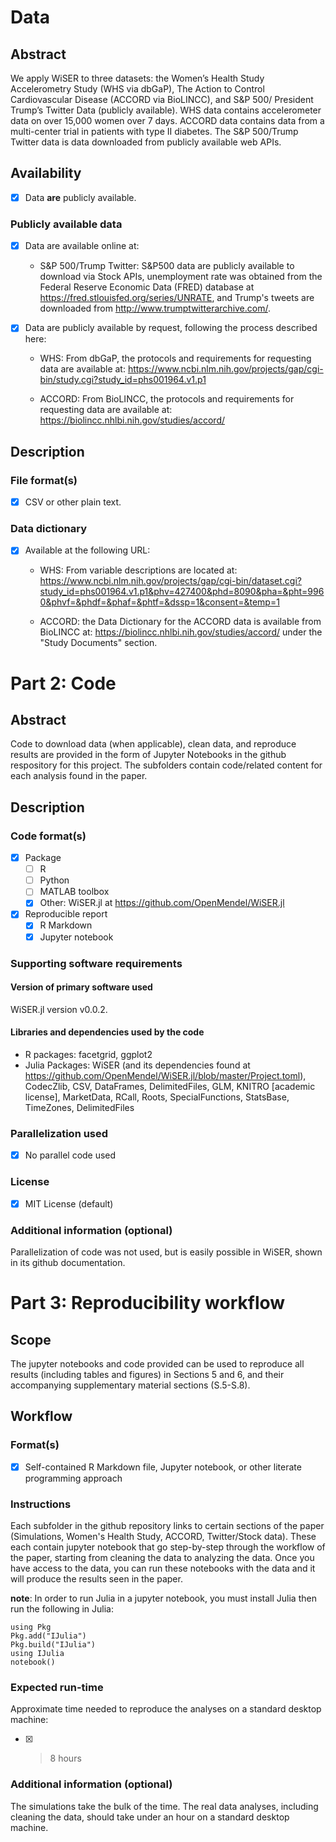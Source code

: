 # Data

## Abstract

We apply WiSER to three datasets: the Women’s Health Study Accelerometry Study (WHS via dbGaP), The Action to Control Cardiovascular Disease (ACCORD via BioLINCC), and S&P 500/ President Trump’s Twitter Data (publicly available). WHS data contains accelerometer data on over 15,000 women over 7 days. ACCORD data contains data from a multi-center trial in patients with type II diabetes. The S&P 500/Trump Twitter data is data downloaded from publicly available web APIs.  


## Availability


- [x] Data **are** publicly available.

### Publicly available data

- [x] Data are available online at:
    - S&P 500/Trump Twitter: S&P500 data are publicly available to download via Stock APIs, unemployment rate was obtained from the Federal Reserve Economic Data (FRED) database at https://fred.stlouisfed.org/series/UNRATE, and Trump's tweets are downloaded from http://www.trumptwitterarchive.com/.

- [x] Data are publicly available by request, following the process described here:

    * WHS: From dbGaP, the protocols and requirements for requesting data are available at: https://www.ncbi.nlm.nih.gov/projects/gap/cgi-bin/study.cgi?study_id=phs001964.v1.p1

    * ACCORD: From BioLINCC, the protocols and requirements for requesting data are available at:  https://biolincc.nhlbi.nih.gov/studies/accord/ 


## Description

### File format(s)

- [x] CSV or other plain text.

### Data dictionary
- [x] Available at the following URL: 
    * WHS: From variable descriptions are located at: https://www.ncbi.nlm.nih.gov/projects/gap/cgi-bin/dataset.cgi?study_id=phs001964.v1.p1&phv=427400&phd=8090&pha=&pht=9960&phvf=&phdf=&phaf=&phtf=&dssp=1&consent=&temp=1

    * ACCORD: the Data Dictionary for the ACCORD data is available from BioLINCC at:  https://biolincc.nhlbi.nih.gov/studies/accord/ under the "Study Documents" section. 

# Part 2: Code

## Abstract

Code to download data (when applicable), clean data, and reproduce results are provided in the form of Jupyter Notebooks in the github respository for this project. The subfolders contain code/related content for each analysis found in the paper. 

## Description

### Code format(s)


- [x] Package
    - [ ] R
    - [ ] Python
    - [ ] MATLAB toolbox
    - [x] Other: WiSER.jl at https://github.com/OpenMendel/WiSER.jl 
- [x] Reproducible report 
    - [x] R Markdown
    - [x] Jupyter notebook

### Supporting software requirements

#### Version of primary software used

WiSER.jl version v0.0.2.

#### Libraries and dependencies used by the code

- R packages: facetgrid, ggplot2
- Julia Packages: WiSER (and its dependencies found at https://github.com/OpenMendel/WiSER.jl/blob/master/Project.toml), CodecZlib, CSV, DataFrames, DelimitedFiles, GLM, KNITRO [academic license], MarketData, RCall, Roots, SpecialFunctions, StatsBase, TimeZones, DelimitedFiles




### Parallelization used

- [x] No parallel code used


### License

- [x] MIT License (default)


### Additional information (optional)

Parallelization of code was not used, but is easily possible in WiSER, shown in its github documentation. 

# Part 3: Reproducibility workflow


## Scope

The jupyter notebooks and code provided can be used to reproduce all results (including tables and figures) in Sections 5 and 6, and their accompanying supplementary material sections (S.5-S.8). 

## Workflow

### Format(s)

- [x] Self-contained R Markdown file, Jupyter notebook, or other literate programming approach

### Instructions

Each subfolder in the github repository links to certain sections of the paper (Simulations, Women's Health Study, ACCORD, Twitter/Stock data). These each contain jupyter notebook that go step-by-step through the workflow of the paper, starting from cleaning the data to analyzing the data. Once you have access to the data, you can run these notebooks with the data and it will produce the results seen in the paper. 

**note**: In order to run Julia in a jupyter notebook, you must install Julia then run the following in Julia:

```
using Pkg
Pkg.add("IJulia")
Pkg.build("IJulia")
using IJulia
notebook()
```

### Expected run-time

Approximate time needed to reproduce the analyses on a standard desktop machine:
- [x] > 8 hours

### Additional information (optional)

The simulations take the bulk of the time. The real data analyses, including cleaning the data, should take under an hour on a standard desktop machine. 

